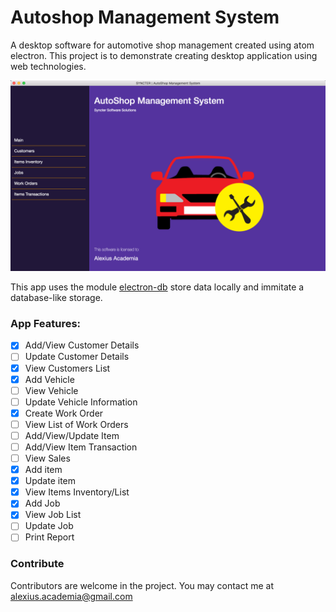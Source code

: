 # Autoshop Management System
A desktop software for automotive shop management created using atom electron. This project is to demonstrate creating desktop application using web technologies.

![](automotive-system.png)

This app uses the module [electron-db](https://github.com/alexiusacademia/electron-db) store data locally and immitate a database-like storage.

### App Features:
- [x] Add/View Customer Details
- [ ] Update Customer Details
- [x] View Customers List
- [x] Add Vehicle
- [ ] View Vehicle
- [ ] Update Vehicle Information
- [x] Create Work Order
- [ ] View List of Work Orders
- [ ] Add/View/Update Item
- [ ] Add/View Item Transaction
- [ ] View Sales
- [x] Add item
- [x] Update item
- [x] View Items Inventory/List
- [x] Add Job
- [x] View Job List
- [ ] Update Job
- [ ] Print Report

### Contribute
Contributors are welcome in the project.
You may contact me at alexius.academia@gmail.com
